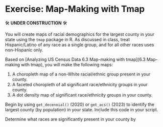 # Exercise: Map-Making with Tmap

🛠️ **UNDER CONSTRUCTION** 🛠️

You will create maps of racial demographics for the largest county in your state using the `tmap` package in R. As discussed in class, treat Hispanic/Latino of any race as a single group, and for all other races uses non-Hispanic only.

Based on [Analyzing US Census Data 6.3 Map-making with tmap](6.3 Map-making with tmap), you will make the following maps:

1. A choropleth map of a non-White racial/ethnic group present in your county.
2. A faceted choropleth of all significant race/ethnicity groups in your county.
3. A dot density map of significant race/ethnicity groups in your county.

Begin by using `get_decennial()` (2020) or `get_acs()` (2023) to identify the largest county (by population) in your state. Include this code in your script.

Determine what races are significantly present in your county by 
